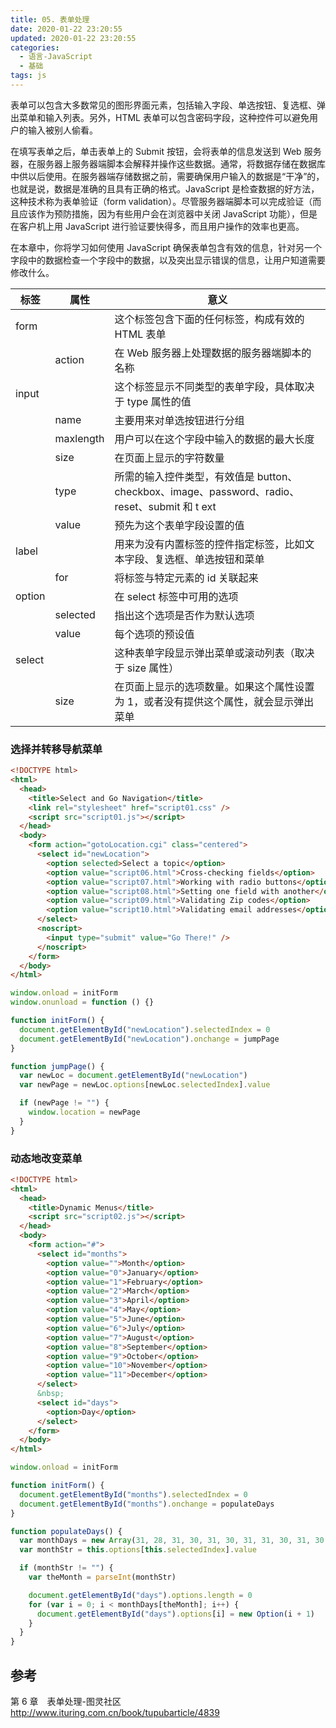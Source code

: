 ```yaml
---
title: 05. 表单处理
date: 2020-01-22 23:20:55
updated: 2020-01-22 23:20:55
categories:
  - 语言-JavaScript
  - 基础
tags: js
---
```


表单可以包含大多数常见的图形界面元素，包括输入字段、单选按钮、复选框、弹出菜单和输入列表。另外，HTML 表单可以包含密码字段，这种控件可以避免用户的输入被别人偷看。

在填写表单之后，单击表单上的 Submit 按钮，会将表单的信息发送到 Web 服务器，在服务器上服务器端脚本会解释并操作这些数据。通常，将数据存储在数据库中供以后使用。在服务器端存储数据之前，需要确保用户输入的数据是“干净”的，也就是说，数据是准确的且具有正确的格式。JavaScript 是检查数据的好方法，这种技术称为表单验证（form validation）。尽管服务器端脚本可以完成验证（而且应该作为预防措施，因为有些用户会在浏览器中关闭 JavaScript 功能），但是在客户机上用 JavaScript 进行验证要快得多，而且用户操作的效率也更高。

在本章中，你将学习如何使用 JavaScript 确保表单包含有效的信息，针对另一个字段中的数据检查一个字段中的数据，以及突出显示错误的信息，让用户知道需要修改什么。

| 标签   | 属性      | 意义                                                                                          |
| ------ | --------- | --------------------------------------------------------------------------------------------- |
| form   |           | 这个标签包含下面的任何标签，构成有效的 HTML 表单                                              |
| &nbsp; | action    | 在 Web 服务器上处理数据的服务器端脚本的名称                                                   |
| input  |           | 这个标签显示不同类型的表单字段，具体取决于 type 属性的值                                      |
| &nbsp; | name      | 主要用来对单选按钮进行分组                                                                    |
| &nbsp; | maxlength | 用户可以在这个字段中输入的数据的最大长度                                                      |
| &nbsp; | size      | 在页面上显示的字符数量                                                                        |
| &nbsp; | type      | 所需的输入控件类型，有效值是 button、checkbox、image、password、radio、reset、submit 和 t ext |
| &nbsp; | value     | 预先为这个表单字段设置的值                                                                    |
| label  |           | 用来为没有内置标签的控件指定标签，比如文本字段、复选框、单选按钮和菜单                        |
| &nbsp; | for       | 将标签与特定元素的 id 关联起来                                                                |
| option |           | 在 select 标签中可用的选项                                                                    |
| &nbsp; | selected  | 指出这个选项是否作为默认选项                                                                  |
| &nbsp; | value     | 每个选项的预设值                                                                              |
| select |           | 这种表单字段显示弹出菜单或滚动列表（取决于 size 属性）                                        |
| &nbsp; | size      | 在页面上显示的选项数量。如果这个属性设置为 1，或者没有提供这个属性，就会显示弹出菜单          |

<!-- more -->

### 选择并转移导航菜单

```html
<!DOCTYPE html>
<html>
  <head>
    <title>Select and Go Navigation</title>
    <link rel="stylesheet" href="script01.css" />
    <script src="script01.js"></script>
  </head>
  <body>
    <form action="gotoLocation.cgi" class="centered">
      <select id="newLocation">
        <option selected>Select a topic</option>
        <option value="script06.html">Cross-checking fields</option>
        <option value="script07.html">Working with radio buttons</option>
        <option value="script08.html">Setting one field with another</option>
        <option value="script09.html">Validating Zip codes</option>
        <option value="script10.html">Validating email addresses</option>
      </select>
      <noscript>
        <input type="submit" value="Go There!" />
      </noscript>
    </form>
  </body>
</html>
```

```javascript
window.onload = initForm
window.onunload = function () {}

function initForm() {
  document.getElementById("newLocation").selectedIndex = 0
  document.getElementById("newLocation").onchange = jumpPage
}

function jumpPage() {
  var newLoc = document.getElementById("newLocation")
  var newPage = newLoc.options[newLoc.selectedIndex].value

  if (newPage != "") {
    window.location = newPage
  }
}
```

<!-- more -->

### 动态地改变菜单

```html
<!DOCTYPE html>
<html>
  <head>
    <title>Dynamic Menus</title>
    <script src="script02.js"></script>
  </head>
  <body>
    <form action="#">
      <select id="months">
        <option value="">Month</option>
        <option value="0">January</option>
        <option value="1">February</option>
        <option value="2">March</option>
        <option value="3">April</option>
        <option value="4">May</option>
        <option value="5">June</option>
        <option value="6">July</option>
        <option value="7">August</option>
        <option value="8">September</option>
        <option value="9">October</option>
        <option value="10">November</option>
        <option value="11">December</option>
      </select>
      &nbsp;
      <select id="days">
        <option>Day</option>
      </select>
    </form>
  </body>
</html>
```

```javascript
window.onload = initForm

function initForm() {
  document.getElementById("months").selectedIndex = 0
  document.getElementById("months").onchange = populateDays
}

function populateDays() {
  var monthDays = new Array(31, 28, 31, 30, 31, 30, 31, 31, 30, 31, 30, 31)
  var monthStr = this.options[this.selectedIndex].value

  if (monthStr != "") {
    var theMonth = parseInt(monthStr)

    document.getElementById("days").options.length = 0
    for (var i = 0; i < monthDays[theMonth]; i++) {
      document.getElementById("days").options[i] = new Option(i + 1)
    }
  }
}
```

## 参考

第 6 章　表单处理-图灵社区
<http://www.ituring.com.cn/book/tupubarticle/4839>
